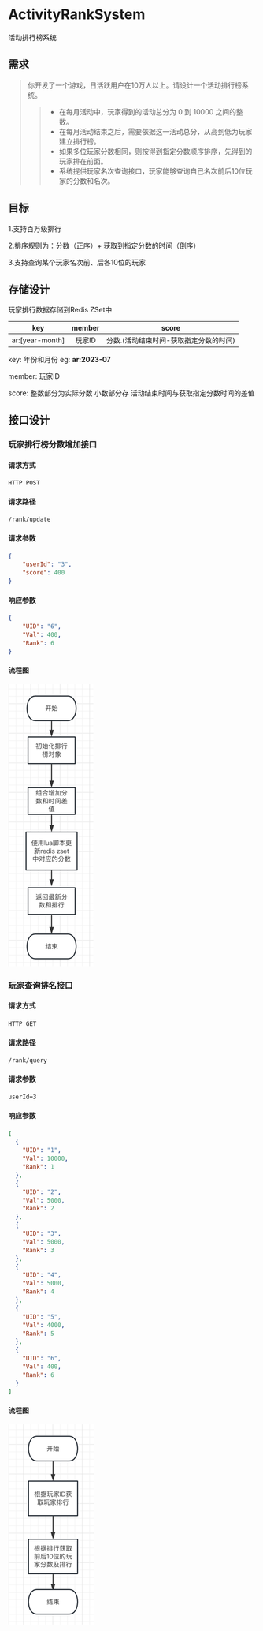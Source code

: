# ActivityRankSystem
活动排行榜系统

## 需求
>你开发了⼀个游戏，⽇活跃⽤户在10万⼈以上。请设计⼀个活动排⾏榜系统。 
>> * 在每⽉活动中，玩家得到的活动总分为 0 到 10000 之间的整数。 
>> * 在每⽉活动结束之后，需要依据这⼀活动总分，从⾼到低为玩家建⽴排⾏榜。 
>> * 如果多位玩家分数相同，则按得到指定分数顺序排序，先得到的玩家排在前⾯。 
>> * 系统提供玩家名次查询接⼝，玩家能够查询⾃⼰名次前后10位玩家的分数和名次。

## 目标
1.支持百万级排行

2.排序规则为：分数（正序）+ 获取到指定分数的时间（倒序）

3.支持查询某个玩家名次前、后各10位的玩家

## 存储设计
玩家排行数据存储到Redis ZSet中

|       key       | member |         score         |
|:---------------:|:------:|:---------------------:|
| ar:[year-month] |  玩家ID  | 分数.(活动结束时间-获取指定分数的时间) |

key: 年份和月份 eg: **ar:2023-07**

member: 玩家ID

score: 整数部分为实际分数 小数部分存 活动结束时间与获取指定分数时间的差值

## 接口设计

### 玩家排行榜分数增加接口

#### 请求方式
```
HTTP POST
```

#### 请求路径
```
/rank/update
```

#### 请求参数
```json
{
    "userId": "3",
    "score": 400
}
```

#### 响应参数
```json
{
    "UID": "6",
    "Val": 400,
    "Rank": 6
}
```

#### 流程图
![img.png](img.png)

### 玩家查询排名接口

#### 请求方式
```
HTTP GET
```

#### 请求路径
```
/rank/query
```

#### 请求参数
```
userId=3
```

#### 响应参数
```json
[
  {
    "UID": "1",
    "Val": 10000,
    "Rank": 1
  },
  {
    "UID": "2",
    "Val": 5000,
    "Rank": 2
  },
  {
    "UID": "3",
    "Val": 5000,
    "Rank": 3
  },
  {
    "UID": "4",
    "Val": 5000,
    "Rank": 4
  },
  {
    "UID": "5",
    "Val": 4000,
    "Rank": 5
  },
  {
    "UID": "6",
    "Val": 400,
    "Rank": 6
  }
]
```

#### 流程图
![img_1.png](img_1.png)